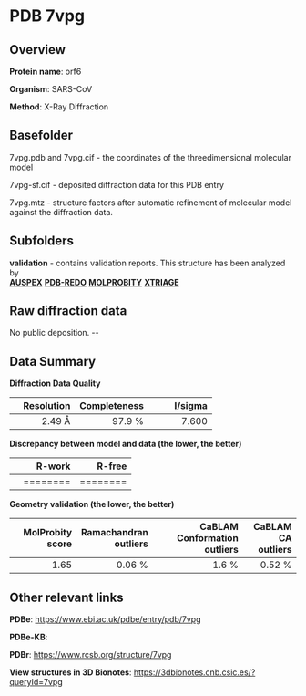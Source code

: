 # PDB 7vpg

## Overview

**Protein name**: orf6

**Organism**: SARS-CoV

**Method**: X-Ray Diffraction



## Basefolder

7vpg.pdb and 7vpg.cif - the coordinates of the threedimensional molecular model

7vpg-sf.cif - deposited diffraction data for this PDB entry

7vpg.mtz - structure factors after automatic refinement of molecular model against the diffraction data.

## Subfolders





**validation** - contains validation reports. This structure has been analyzed by <br>[**AUSPEX**](https://github.com/thorn-lab/coronavirus_structural_task_force/tree/master/pdb/orf6/SARS-CoV/7vpg/validation/auspex) [**PDB-REDO**](https://github.com/thorn-lab/coronavirus_structural_task_force/tree/master/pdb/orf6/SARS-CoV/7vpg/validation/pdb-redo) [**MOLPROBITY**](https://github.com/thorn-lab/coronavirus_structural_task_force/tree/master/pdb/orf6/SARS-CoV/7vpg/validation/molprobity) [**XTRIAGE**](https://github.com/thorn-lab/coronavirus_structural_task_force/blob/master/pdb/orf6/SARS-CoV/7vpg/validation/Xtriage_output.log)   



## Raw diffraction data

No public deposition. --<br> 

## Data Summary
**Diffraction Data Quality**

|   | Resolution | Completeness| I/sigma |
|---|-------------:|----------------:|--------------:|
|   |2.49 Å|97.9  %|<img width=50/>7.600|

**Discrepancy between model and data (the lower, the better)**

|   | **R-work**| **R-free**   
|---|-------------:|----------------:|           
||========|========|

**Geometry validation (the lower, the better)**

|   |**MolProbity<br>score**| **Ramachandran<br>outliers** | **CaBLAM<br>Conformation outliers** | **CaBLAM<br>CA outliers** |
|---|-------------:|----------------:|----------------:|----------------:|
||  1.65|  0.06 %|1.6 %|0.52 %|

 

 



## Other relevant links 
**PDBe**:  https://www.ebi.ac.uk/pdbe/entry/pdb/7vpg

**PDBe-KB**:  
 
**PDBr**: https://www.rcsb.org/structure/7vpg 

**View structures in 3D Bionotes**: https://3dbionotes.cnb.csic.es/?queryId=7vpg

